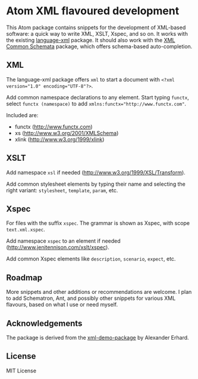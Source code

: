 # Atom XML flavoured development

This Atom package contains snippets for the development of XML-based
software: a quick way to write XML, XSLT, Xspec, and so on. It works with
the existing [language-xml](https://atom.io/packages/language-xml) package.
It should also work with the
[XML Common Schemata](https://atom.io/packages/xml-common-schemata) package,
which offers schema-based auto-completion.

## XML

The language-xml package offers `xml` to start a document with
`<?xml version="1.0" encoding="UTF-8"?>`.

Add common namespace declarations to any element.
Start typing `functx`, select `functx (namespace)` to add
`xmlns:functx="http://www.functx.com"`.

Included are:

  * functx (http://www.functx.com)
  * xs (http://www.w3.org/2001/XMLSchema)
  * xlink (http://www.w3.org/1999/xlink)

## XSLT

Add namespace `xsl` if needed (http://www.w3.org/1999/XSL/Transform).

Add common stylesheet elements by typing their name and selecting the right
variant: `stylesheet`, `template`, `param`, etc.

## Xspec

For files with the suffix `xspec`. The grammar is shown as Xspec, with scope `text.xml.xspec`.

Add namespace `xspec` to an element if needed
(http://www.jenitennison.com/xslt/xspec).

Add common Xspec elements like `description`, `scenario`, `expect`, etc.

## Roadmap

More snippets and other additions or recommendations are welcome.
I plan to add Schematron, Ant,
and possibly other snippets for various XML flavours, based on what I
use or need myself.

## Acknowledgements

The package is derived from the [xml-demo-package](https://github.com/aerhard/xml-demo-package) by Alexander Erhard.

## License

MIT License
